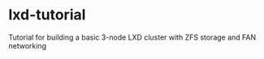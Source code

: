 # lxd-tutorial
Tutorial for building a basic 3-node LXD cluster with ZFS storage and FAN networking
